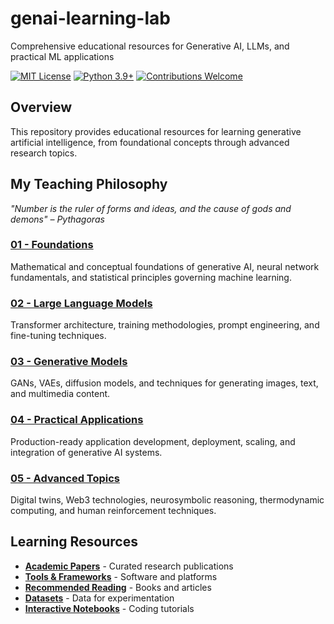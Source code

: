 # genai-learning-lab
Comprehensive educational resources for Generative AI, LLMs, and practical ML applications


[![MIT License](https://img.shields.io/badge/License-MIT-blue.svg)](LICENSE)
[![Python 3.9+](https://img.shields.io/badge/python-3.9+-blue.svg)](https://www.python.org/downloads/)
[![Contributions Welcome](https://img.shields.io/badge/contributions-welcome-brightgreen.svg)](CONTRIBUTING.md)

## Overview

This repository provides educational resources for learning generative artificial intelligence, from foundational concepts through advanced research topics. 

## My Teaching Philosophy

*"Number is the ruler of forms and ideas, and the cause of gods and demons" – Pythagoras*


### [01 - Foundations](./01-foundations/)
Mathematical and conceptual foundations of generative AI, neural network fundamentals, and statistical principles governing machine learning.

### [02 - Large Language Models](./02-large-language-models/)
Transformer architecture, training methodologies, prompt engineering, and fine-tuning techniques.

### [03 - Generative Models](./03-generative-models/)
GANs, VAEs, diffusion models, and techniques for generating images, text, and multimedia content.

### [04 - Practical Applications](./04-practical-applications/)
Production-ready application development, deployment, scaling, and integration of generative AI systems.

### [05 - Advanced Topics](./05-advanced-topics/)
Digital twins, Web3 technologies, neurosymbolic reasoning, thermodynamic computing, and human reinforcement techniques.

## Learning Resources

- **[Academic Papers](./resources/papers/)** - Curated research publications
- **[Tools & Frameworks](./resources/tools-and-frameworks/)** - Software and platforms
- **[Recommended Reading](./resources/recommended-reading/)** - Books and articles
- **[Datasets](./datasets/)** - Data for experimentation
- **[Interactive Notebooks](./notebooks/)** - Coding tutorials


